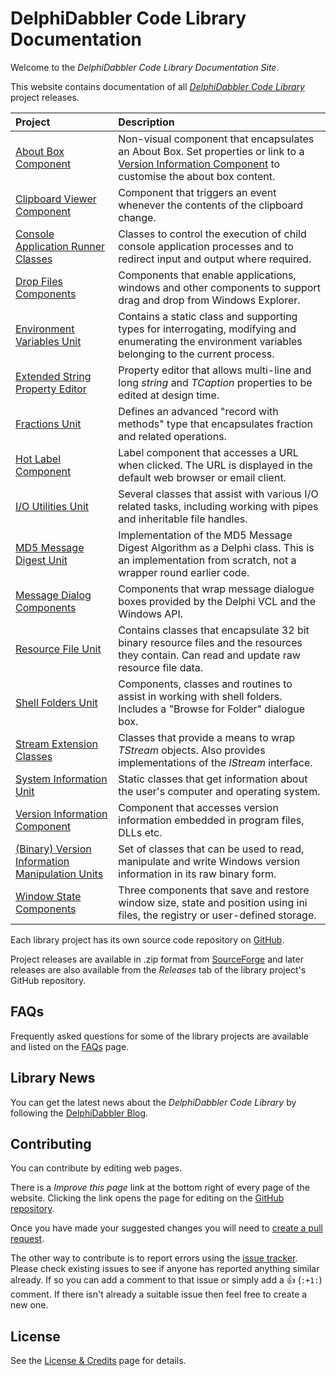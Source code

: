 # DelphiDabbler Code Library Documentation

Welcome to the _DelphiDabbler Code Library Documentation Site_.

This website contains documentation of all [_DelphiDabbler Code Library_](https://delphidabbler.com/codelib) project releases.

| Project | Description |
|:--------|:------------|
| [About Box Component](./AboutBox/index.md) | Non-visual component that encapsulates an About Box. Set properties or link to a [Version Information Component](./VerInfo/index.md) to customise the about box content. |
| [Clipboard Viewer Component](./CBView/index.md) | Component that triggers an event whenever the contents of the clipboard change. |
| [Console Application Runner Classes](./ConsoleApp/index.md) | Classes to control the execution of child console application processes and to redirect input and output where required. |
| [Drop Files Components](./DropFiles/index.md) | Components that enable applications, windows and other components to support drag and drop from Windows Explorer. |
| [Environment Variables Unit](./EnvVars/index.md) | Contains a static class and supporting types for interrogating, modifying and enumerating the environment variables belonging to the current process. |
| [Extended String Property Editor](./StringPE/index.md) | Property editor that allows multi-line and long _string_ and _TCaption_ properties to be edited at design time. |
| [Fractions Unit](./Fractions/index.md) | Defines an advanced "record with methods" type that encapsulates fraction and related operations. |
| [Hot Label Component](./HotLabel/index.md) | Label component that accesses a URL when clicked. The URL is displayed in the default web browser or email client. |
| [I/O Utilities Unit](./IOUtils/index.md) | Several classes that assist with various I/O related tasks, including working with pipes and inheritable file handles. |
| [MD5 Message Digest Unit](./MD5/index.md) | Implementation of the MD5 Message Digest Algorithm as a Delphi class. This is an implementation from scratch, not a wrapper round earlier code. |
| [Message Dialog Components](./MsgDlg/index.md) | Components that wrap message dialogue boxes provided by the Delphi VCL and the Windows API. |
| [Resource File Unit](./ResFile/index.md) | Contains classes that encapsulate 32 bit binary resource files and the resources they contain. Can read and update raw resource file data. |
| [Shell Folders Unit](./ShellFolders/index.md) | Components, classes and routines to assist in working with shell folders. Includes a "Browse for Folder" dialogue box. |
| [Stream Extension Classes](./Streams/index.md) | Classes that provide a means to wrap _TStream_ objects. Also provides implementations of the _IStream_ interface. |
| [System Information Unit](./SysInfo/index.md/) | Static classes that get information about the user's computer and operating system.  |
| [Version Information Component](./VerInfo/index.md) | Component that accesses version information embedded in program files, DLLs etc. |
| [(Binary) Version Information Manipulation Units](./VIBin/index.md) | Set of classes that can be used to read, manipulate and write Windows version information in its raw binary form. |
| [Window State Components](./WdwState/index.md) | Three components that save and restore window size, state and position using ini files, the registry or user-defined storage. |

Each library project has its own source code repository on [GitHub](https://github.com/ddablib).

Project releases are available in .zip format from [SourceForge](https://sourceforge.net/projects/ddablib/files/) and later releases are also available from the _Releases_ tab of the library project's GitHub repository.

## FAQs

Frequently asked questions for some of the library projects are available and listed on the [FAQs](./faqs.md) page.

## Library News

You can get the latest news about the _DelphiDabbler Code Library_ by following the [DelphiDabbler Blog](https://delphidabbler.blogspot.com/).

## Contributing

You can contribute by editing web pages.

There is a _Improve this page_ link at the bottom right of every page of the website. Clicking the link opens the page for editing on the [GitHub repository](https://github.com/ddablib/ddablib.github.io).

Once you have made your suggested changes you will need to [create a pull request](https://docs.github.com/en/pull-requests/collaborating-with-pull-requests/proposing-changes-to-your-work-with-pull-requests/creating-a-pull-request).

The other way to contribute is to report errors using the [issue tracker](https://github.com/ddablib/ddablib.github.io/issues). Please check existing issues to see if anyone has reported anything similar already. If so you can add a comment to that issue or simply add a 👍 (`:+1:`) comment. If there isn't already a suitable issue then feel free to create a new one.

## License

See the [License & Credits](./credits.md) page for details.
